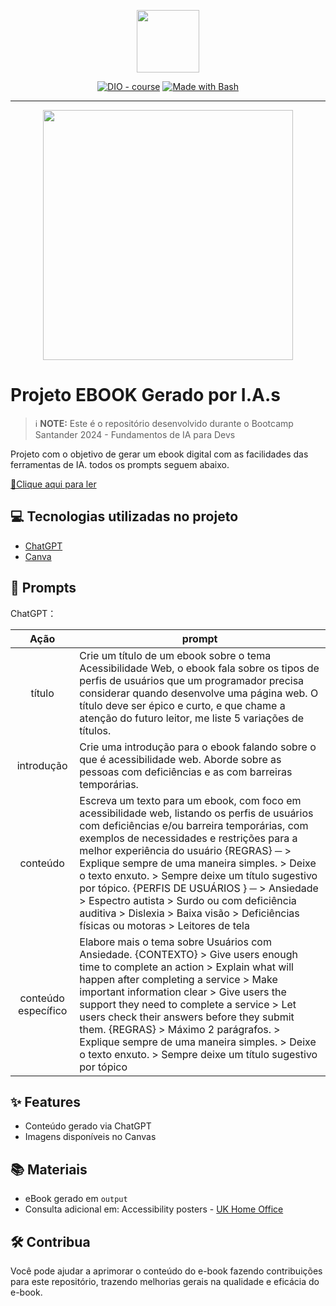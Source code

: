<p align="center">
    <img width="100" src=".github/assets/banner.png">
</p>


<p align="center">
<a href="https://dio.me/"><img src="https://img.shields.io/badge/DIO-Course-28DA77?logo=youtube" alt="DIO - course"></a>
<a href="https://www.gnu.org/software/bash/" title="Go to Bash homepage"><img src="https://img.shields.io/badge/Prompt-Project-blue?logo=gnu-bash&amp;logoColor=white" alt="Made with Bash"></a></p>

-------


<p align="center">
<img 
    src="./assets/Desenvolvendo-Inclusão-Ebook-Cover.png"
    width="400"  
/>
</p>

# Projeto EBOOK Gerado por I.A.s

 > ℹ️ **NOTE:** Este é o repositório desenvolvido durante o Bootcamp Santander 2024 - Fundamentos de IA para Devs

Projeto com o objetivo de gerar um ebook digital com as facilidades das ferramentas de IA. todos os prompts
seguem abaixo.

<a href="https://github.com/felipeAguiarCode/prompts-recipe-to-create-a-ebook/blob/main/output/ebook%20-%20css%20jedi%20output.pdf" title="View PDF now"> 📕Clique aqui para ler</a>

## 💻 Tecnologias utilizadas no projeto

- [ChatGPT](https://chat.openai.com/) 
- [Canva](https://www.canva.com/)


## 🧠 Prompts

ChatGPT：

|   Ação   | prompt                                                                                                                                                                                                                                                                         |
| :------: | ------------------------------------------------------------------------------------------------------------------------------------------------------------------------------------------------------------------------------------------------------------------------------ |
|  título  | Crie um título de um ebook sobre o tema Acessibilidade Web, o ebook fala sobre os tipos de perfis de usuários que um programador precisa considerar quando desenvolve uma página web. O título deve ser épico e curto, e que chame a atenção do futuro leitor, me liste 5 variações de títulos. |
| introdução | Crie uma introdução para o ebook falando sobre o que é acessibilidade web. Aborde sobre as pessoas com deficiências e as com barreiras temporárias. |
| conteúdo | Escreva um texto para um ebook, com foco em acessibilidade web, listando os perfis de usuários com deficiências e/ou barreira temporárias, com exemplos de necessidades e restrições para a melhor experiência do usuário {REGRAS} ─ > Explique sempre de uma maneira simples. > Deixe o texto enxuto. > Sempre deixe um título sugestivo por tópico.    {PERFIS DE USUÁRIOS } ─ > Ansiedade > Espectro autista > Surdo ou com deficiência auditiva > Dislexia > Baixa visão > Deficiências físicas ou motoras > Leitores de tela |
| conteúdo específico | Elabore mais o tema sobre Usuários com Ansiedade. {CONTEXTO} > Give users enough time to complete an action > Explain what will happen after completing a service > Make important information clear > Give users the support they need to complete a service > Let users check their answers before they submit them. {REGRAS} > Máximo 2 parágrafos. > Explique sempre de uma maneira simples. > Deixe o texto enxuto. > Sempre deixe um título sugestivo por tópico |


## ✨ Features

- Conteúdo gerado via ChatGPT
- Imagens disponíveis no Canvas


## 📚 Materiais

- eBook gerado em `output`
- Consulta adicional em: Accessibility posters - [UK Home Office](https://ukhomeoffice.github.io/accessibility-posters/)


## 🛠️ Contribua

Você pode ajudar a aprimorar o conteúdo do e-book fazendo contribuições para este repositório, trazendo melhorias gerais na qualidade e eficácia do e-book.
